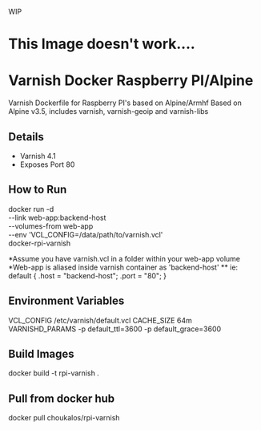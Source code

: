 WIP
# This Image doesn't work.... 

# Varnish Docker Raspberry PI/Alpine
Varnish Dockerfile for Raspberry PI's based on Alpine/Armhf
Based on Alpine v3.5, includes varnish, varnish-geoip and varnish-libs

## Details
* Varnish 4.1
* Exposes Port 80

## How to Run
docker run -d \
  --link web-app:backend-host \
  --volumes-from web-app \
  --env 'VCL_CONFIG=/data/path/to/varnish.vcl' \
  docker-rpi-varnish

*Assume you have varnish.vcl in a folder within your web-app volume
*Web-app is aliased inside varnish container as 'backend-host'
** ie:
    default {
  	.host = "backend-host";
 	.port = "80";
    }

## Environment Variables
VCL_CONFIG 	/etc/varnish/default.vcl
CACHE_SIZE 	64m
VARNISHD_PARAMS -p default_ttl=3600 -p default_grace=3600

## Build Images
docker build -t rpi-varnish .

## Pull from docker hub
docker pull choukalos/rpi-varnish




